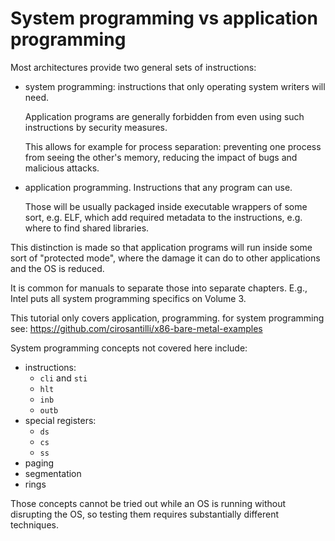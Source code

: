 # System programming vs application programming

Most architectures provide two general sets of instructions:

-   system programming: instructions that only operating system writers will need.

    Application programs are generally forbidden from even using such instructions by security measures.

    This allows for example for process separation: preventing one process from seeing the other's memory, reducing the impact of bugs and malicious attacks.

-   application programming. Instructions that any program can use.

    Those will be usually packaged inside executable wrappers of some sort, e.g. ELF, which add required metadata to the instructions, e.g. where to find shared libraries.

This distinction is made so that application programs will run inside some sort of "protected mode", where the damage it can do to other applications and the OS is reduced.

It is common for manuals to separate those into separate chapters. E.g., Intel puts all system programming specifics on Volume 3.

This tutorial only covers application, programming. for system programming see: <https://github.com/cirosantilli/x86-bare-metal-examples>

System programming concepts not covered here include:

-   instructions:
    - `cli` and `sti`
    - `hlt`
    - `inb`
    - `outb`
-   special registers:
    - `ds`
    - `cs`
    - `ss`
-   paging
-   segmentation
-   rings

Those concepts cannot be tried out while an OS is running without disrupting the OS, so testing them requires substantially different techniques.
